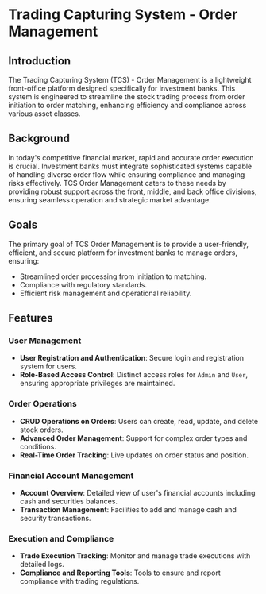 # Trading Capturing System - Order Management

## Introduction
The Trading Capturing System (TCS) - Order Management is a lightweight front-office platform designed specifically for investment banks. This system is engineered to streamline the stock trading process from order initiation to order matching, enhancing efficiency and compliance across various asset classes.

## Background
In today's competitive financial market, rapid and accurate order execution is crucial. Investment banks must integrate sophisticated systems capable of handling diverse order flow while ensuring compliance and managing risks effectively. TCS Order Management caters to these needs by providing robust support across the front, middle, and back office divisions, ensuring seamless operation and strategic market advantage.

## Goals
The primary goal of TCS Order Management is to provide a user-friendly, efficient, and secure platform for investment banks to manage orders, ensuring:
- Streamlined order processing from initiation to matching.
- Compliance with regulatory standards.
- Efficient risk management and operational reliability.

## Features

### User Management
- **User Registration and Authentication**: Secure login and registration system for users.
- **Role-Based Access Control**: Distinct access roles for `Admin` and `User`, ensuring appropriate privileges are maintained.

### Order Operations
- **CRUD Operations on Orders**: Users can create, read, update, and delete stock orders.
- **Advanced Order Management**: Support for complex order types and conditions.
- **Real-Time Order Tracking**: Live updates on order status and position.

### Financial Account Management
- **Account Overview**: Detailed view of user's financial accounts including cash and securities balances.
- **Transaction Management**: Facilities to add and manage cash and security transactions.

### Execution and Compliance
- **Trade Execution Tracking**: Monitor and manage trade executions with detailed logs.
- **Compliance and Reporting Tools**: Tools to ensure and report compliance with trading regulations.
